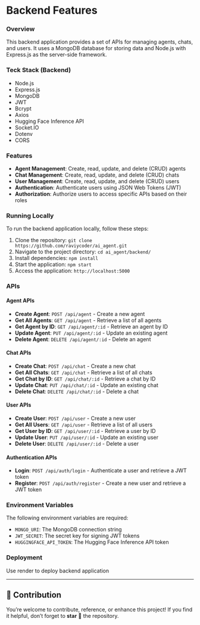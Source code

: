 

**Backend Features**
======================

### Overview

This backend application provides a set of APIs for managing agents, chats, and users. It uses a MongoDB database for storing data and Node.js with Express.js as the server-side framework.

### Teck Stack (Backend)

* Node.js
* Express.js
* MongoDB
* JWT
* Bcrypt
* Axios
* Hugging Face Inference API
* Socket.IO
* Dotenv
* CORS

### Features

* **Agent Management**: Create, read, update, and delete (CRUD) agents
* **Chat Management**: Create, read, update, and delete (CRUD) chats
* **User Management**: Create, read, update, and delete (CRUD) users
* **Authentication**: Authenticate users using JSON Web Tokens (JWT)
* **Authorization**: Authorize users to access specific APIs based on their roles

### Running Locally

To run the backend application locally, follow these steps:

1. Clone the repository: `git clone https://github.com/raviycoder/ai_agent.git`
2. Navigate to the project directory: `cd ai_agent/backend/`
3. Install dependencies: `npm install`
4. Start the application: `npm start`
5. Access the application: `http://localhost:5000`

### APIs

#### Agent APIs

* **Create Agent**: `POST /api/agent` - Create a new agent
* **Get All Agents**: `GET /api/agent` - Retrieve a list of all agents
* **Get Agent by ID**: `GET /api/agent/:id` - Retrieve an agent by ID
* **Update Agent**: `PUT /api/agent/:id` - Update an existing agent
* **Delete Agent**: `DELETE /api/agent/:id` - Delete an agent

#### Chat APIs

* **Create Chat**: `POST /api/chat` - Create a new chat
* **Get All Chats**: `GET /api/chat` - Retrieve a list of all chats
* **Get Chat by ID**: `GET /api/chat/:id` - Retrieve a chat by ID
* **Update Chat**: `PUT /api/chat/:id` - Update an existing chat
* **Delete Chat**: `DELETE /api/chat/:id` - Delete a chat

#### User APIs

* **Create User**: `POST /api/user` - Create a new user
* **Get All Users**: `GET /api/user` - Retrieve a list of all users
* **Get User by ID**: `GET /api/user/:id` - Retrieve a user by ID
* **Update User**: `PUT /api/user/:id` - Update an existing user
* **Delete User**: `DELETE /api/user/:id` - Delete a user

#### Authentication APIs

* **Login**: `POST /api/auth/login` - Authenticate a user and retrieve a JWT token
* **Register**: `POST /api/auth/register` - Create a new user and retrieve a JWT token

### Environment Variables

The following environment variables are required:

* `MONGO_URI`: The MongoDB connection string
* `JWT_SECRET`: The secret key for signing JWT tokens
* `HUGGINGFACE_API_TOKEN`: The Hugging Face Inference API token

### Deployment

Use render to deploy backend application


---

## 🌟 Contribution
You’re welcome to contribute, reference, or enhance this project! If you find it helpful, don’t forget to **star** 🌟 the repository.